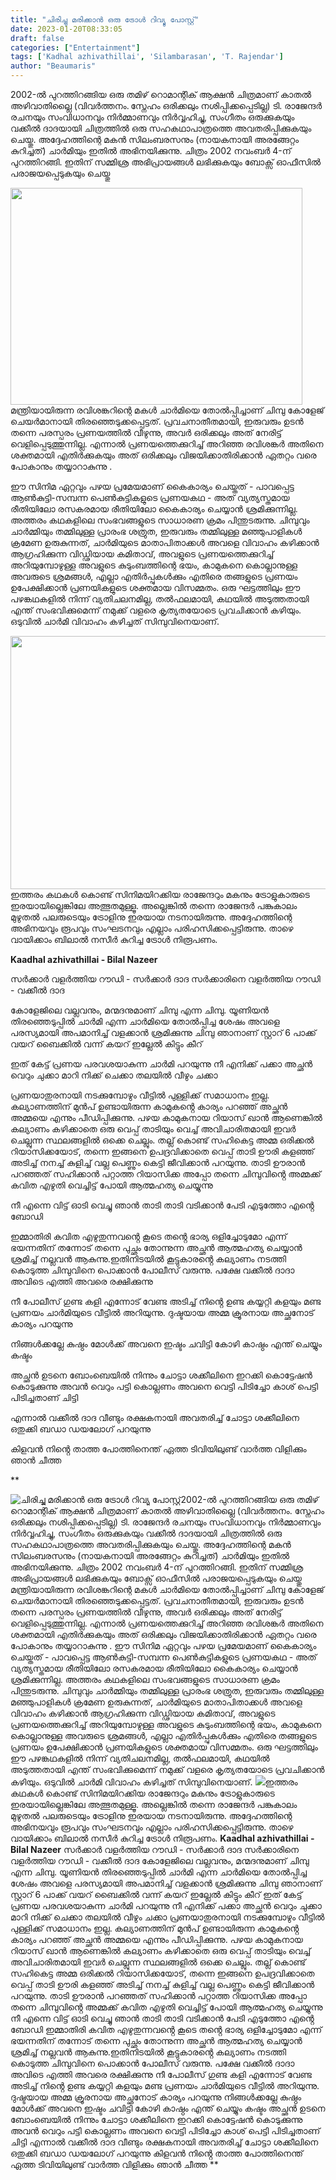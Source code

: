 ```yaml
---
title: "ചിരിച്ചു മരിക്കാൻ ഒരു ട്രോൾ റിവ്യൂ പോസ്റ്റ്"
date: 2023-01-20T08:33:05
draft: false
categories: ["Entertainment"]
tags: ['Kadhal azhivathillai', 'Silambarasan', 'T. Rajendar']
author: "Beaumaris"
---
```


2002-ൽ പുറത്തിറങ്ങിയ ഒരു തമിഴ് റൊമാന്റിക് ആക്ഷൻ ചിത്രമാണ് കാതൽ അഴിവാതില്ലൈ (വിവർത്തനം. സ്നേഹം ഒരിക്കലും നശിപ്പിക്കപ്പെടില്ല) ടി. രാജേന്ദർ രചനയും സംവിധാനവും നിർമ്മാണവും നിർവ്വഹിച്ചു, സംഗീതം ഒരുക്കുകയും വക്കീൽ ദാദയായി ചിത്രത്തിൽ ഒരു സഹകഥാപാത്രത്തെ അവതരിപ്പിക്കുകയും ചെയ്തു. അദ്ദേഹത്തിന്റെ മകൻ സിലംബരസനും (നായകനായി അരങ്ങേറ്റം കുറിച്ചത്) ചാർമിയും ഇതിൽ അഭിനയിക്കുന്നു. ചിത്രം 2002 നവംബർ 4-ന് പുറത്തിറങ്ങി. ഇതിന് സമ്മിശ്ര അഭിപ്രായങ്ങൾ ലഭിക്കുകയും ബോക്സ് ഓഫീസിൽ പരാജയപ്പെടുകയും ചെയ്തു

<img class="wp-image-380100 aligncenter" src="https://cdn.boolokam.com/articles/2023/01/XA.jpg" alt="" width="467" height="347" />മന്ത്രിയായിരുന്ന രവിശങ്കറിന്റെ മകൾ ചാർമിയെ തോൽപ്പിച്ചാണ് ചിമ്പു കോളേജ് ചെയർമാനായി തിരഞ്ഞെടുക്കപ്പെട്ടത്. പ്രവചനാതീതമായി, ഇരുവരും ഉടൻ തന്നെ പരസ്പരം പ്രണയത്തിൽ വീഴുന്നു, അവർ ഒരിക്കലും അത് നേരിട്ട് വെളിപ്പെടുത്തുന്നില്ല. എന്നാൽ പ്രണയത്തെക്കുറിച്ച് അറിഞ്ഞ രവിശങ്കർ അതിനെ ശക്തമായി എതിർക്കുകയും അത് ഒരിക്കലും വിജയിക്കാതിരിക്കാൻ ഏതറ്റം വരെ പോകാനും തയ്യാറാകുന്നു .

ഈ സിനിമ ഏറ്റവും പഴയ പ്രമേയമാണ് കൈകാര്യം ചെയ്തത് - പാവപ്പെട്ട ആൺകുട്ടി-സമ്പന്ന പെൺകുട്ടികളുടെ പ്രണയകഥ - അത് വ്യത്യസ്തമായ രീതിയിലോ രസകരമായ രീതിയിലോ കൈകാര്യം ചെയ്യാൻ ശ്രമിക്കുന്നില്ല. അത്തരം കഥകളിലെ സംഭവങ്ങളുടെ സാധാരണ ക്രമം പിന്തുടരുന്നു. ചിമ്പുവും ചാർമ്മിയും തമ്മിലുള്ള പ്രാരംഭ ശത്രുത, ഇരുവരും തമ്മിലുള്ള മഞ്ഞുപാളികൾ ക്രമേണ ഉരുകുന്നത്, ചാർമിയുടെ മാതാപിതാക്കൾ അവളെ വിവാഹം കഴിക്കാൻ ആഗ്രഹിക്കുന്ന വിഡ്ഢിയായ കമിതാവ്, അവളുടെ പ്രണയത്തെക്കുറിച്ച് അറിയുമ്പോഴുള്ള അവളുടെ കുടുംബത്തിന്റെ ഭയം, കാമുകനെ കൊല്ലാനുള്ള അവരുടെ ശ്രമങ്ങൾ, എല്ലാ എതിർപ്പുകൾക്കും എതിരെ തങ്ങളുടെ പ്രണയം ഉപേക്ഷിക്കാൻ പ്രണയികളുടെ ശക്തമായ വിസമ്മതം. ഒരു ഘട്ടത്തിലും ഈ പഴങ്കഥകളിൽ നിന്ന് വ്യതിചലനമില്ല, തൽഫലമായി, കഥയിൽ അടുത്തതായി എന്ത് സംഭവിക്കുമെന്ന് നമുക്ക് വളരെ കൃത്യതയോടെ പ്രവചിക്കാൻ കഴിയും. ഒടുവിൽ ചാർമി വിവാഹം കഴിച്ചത് സിമ്പുവിനെയാണ്.

<img class="size-full wp-image-380101 aligncenter" src="https://cdn.boolokam.com/articles/2023/01/44T.jpg" alt="" width="539" height="405" />ഇത്തരം കഥകൾ കൊണ്ട് സിനിമയിറക്കിയ രാജേന്ദറും മകനും ട്രോളുകാരുടെ ഇരയായില്ലെങ്കിലേ അത്ഭുതമുള്ളൂ. അല്ലെങ്കിൽ തന്നെ രാജേന്ദർ പങ്കുകാലം മുഴുതൽ പലരുടെയും ട്രോളിനു ഇരയായ നടനായിരുന്നു. അദ്ദേഹത്തിന്റെ അഭിനയവും രൂപവും സംഘടനവും എല്ലാം പരിഹസിക്കപ്പെട്ടിരുന്നു. താഴെ വായിക്കാം ബിലാൽ നസീർ കുറിച്ച ട്രോൾ നിരൂപണം.

<strong>Kaadhal azhivathillai - Bilal Nazeer</strong>

സർക്കാർ വളർത്തിയ റൗഡി - സർക്കാർ ദാദ
സർക്കാരിനെ വളർത്തിയ റൗഡി - വക്കീൽ ദാദ

കോളേജിലെ വല്ലവനും, മന്മദനുമാണ് ചിമ്പു എന്ന ചിമ്പു. യൂണിയൻ തിരഞ്ഞെടുപ്പിൽ ചാർമി എന്ന ചാർമിയെ തോൽപ്പിച്ച ശേഷം അവളെ പരസ്യമായി അപമാനിച്ച് വളക്കാൻ ശ്രമിക്കുന്നു ചിമ്പു
ഞാനാണ് സ്റ്റാറ്
6 പാക്ക് വയറ്
ബൈക്കിൽ വന്ന് കയറ്
ഇല്ലേൽ കിട്ടും കീറ്

ഇത് കേട്ട് പ്രണയ പരവശയാകുന്ന ചാർമി പറയുന്നു
നീ എനിക്ക് പക്കാ
അച്ഛൻ വെറും ചുക്കാ
മാറി നിക്ക് ചെക്കാ
തലയിൽ വീഴും ചക്കാ

പ്രണയാതുരനായി നടക്കുമ്പോഴും വീട്ടിൽ പുള്ളിക്ക് സമാധാനം ഇല്ല. കല്യാണത്തിന് മുൻപ് ഉണ്ടായിരുന്ന കാമുകൻ്റെ കാര്യം പറഞ്ഞ് അച്ഛൻ അമ്മയെ എന്നും പീഡിപ്പിക്കുന്നു. പഴയ കാമുകനായ റിയാസ് ഖാൻ ആണെങ്കിൽ കല്യാണം കഴിക്കാതെ ഒരു വെപ്പ് താടിയും വെച്ച് അവിചാരിതമായി ഇവർ ചെല്ലുന്ന സ്ഥലങ്ങളിൽ ഒക്കെ ചെല്ലും. തല്ല് കൊണ്ട് സഹികെട്ട അമ്മ ഒരിക്കൽ റിയാസിക്കയോട്, തന്നെ ഇങ്ങനെ ഉപദ്രവിക്കാതെ വെപ്പ് താടി ഊരി കളഞ്ഞ് അടിച്ച് നനച്ച് കുളിച്ച് വല്ല പെണ്ണും കെട്ടി ജീവിക്കാൻ പറയുന്നു. താടി ഊരാൻ പറഞ്ഞത് സഹിക്കാൻ പറ്റാത്ത റിയാസിക്ക അപ്പോ തന്നെ ചിമ്പുവിൻ്റെ അമ്മക്ക് കവിത എഴുതി വെച്ചിട്ട് പോയി ആത്മഹത്യ ചെയ്യുന്നു

നീ എന്നെ വിട്ട് ഓടി
വെച്ചു ഞാൻ താടി
താടി വടിക്കാൻ പേടി
എടുത്തോ എൻ്റെ ബോഡി

ഇമ്മാതിരി കവിത എഴുതുന്നവൻ്റെ കൂടെ തൻ്റെ ഭാര്യ ഒളിച്ചോടുമോ എന്ന് ഭയന്നതിന് തന്നോട് തന്നെ പുച്ഛം തോന്നുന്ന അച്ഛൻ ആത്മഹത്യ ചെയ്യാൻ ശ്രമിച്ച് നല്ലവൻ ആകുന്നു.ഇതിനിടയിൽ കൂട്ടുകാരൻ്റെ കല്യാണം നടത്തി കൊടുത്ത ചിമ്പുവിനെ പൊക്കാൻ പോലീസ് വരുന്നു. പക്ഷേ വക്കീൽ ദാദാ അവിടെ എത്തി അവരെ രക്ഷിക്കുന്നു

നീ പോലീസ് ഗുണ്ട
കളി എന്നോട് വേണ്ട
അടിച്ച് നിൻ്റെ ഉണ്ട
കയ്യറ്റി കളയും മണ്ട
പ്രണയം ചാർമിയുടെ വീട്ടിൽ അറിയുന്നു. ദുഷ്ടയായ അമ്മ ക്രൂരനായ അച്ഛനോട് കാര്യം പറയുന്നു

നിങ്ങൾക്കല്ലേ കുഷ്ഠം
മോൾക്ക് അവനെ ഇഷ്ടം
ചവിട്ടി കോഴി കാഷ്ഠം
എന്ത് ചെയ്യും കഷ്ടം

അച്ഛൻ ഉടനെ ബോംബെയിൽ നിന്നും ചോട്ടാ ശക്കീലിനെ ഇറക്കി കൊട്ടേഷൻ കൊടുക്കുന്നു
അവൻ വെറും പട്ടി
കൊല്ലണം അവനെ വെട്ടി
പിടിച്ചോ കാശ് പെട്ടി
പിടിച്ചതാണ് ചിട്ടി

എന്നാൽ വക്കീൽ ദാദ വീണ്ടും രക്ഷകനായി അവതരിച്ച് ചോട്ടാ ശക്കീലിനെ ഒതുക്കി ബഡാ ഡയലോഗ് പറയുന്നു

കിളവൻ നിൻ്റെ താത്ത
പോത്തിനെന്ത് ഏത്ത
ടിവിയിലുണ്ട് വാർത്ത
വിളിക്കും ഞാൻ ചീത്ത

**


![ചിരിച്ചു മരിക്കാൻ ഒരു ട്രോൾ റിവ്യൂ പോസ്റ്റ്](https://cdn.boolokam.com/articles/2023/01/XA.jpg)2002-ൽ പുറത്തിറങ്ങിയ ഒരു തമിഴ് റൊമാന്റിക് ആക്ഷൻ ചിത്രമാണ് കാതൽ അഴിവാതില്ലൈ (വിവർത്തനം. സ്നേഹം ഒരിക്കലും നശിപ്പിക്കപ്പെടില്ല) ടി. രാജേന്ദർ രചനയും സംവിധാനവും നിർമ്മാണവും നിർവ്വഹിച്ചു, സംഗീതം ഒരുക്കുകയും വക്കീൽ ദാദയായി ചിത്രത്തിൽ ഒരു സഹകഥാപാത്രത്തെ അവതരിപ്പിക്കുകയും ചെയ്തു. അദ്ദേഹത്തിന്റെ മകൻ സിലംബരസനും (നായകനായി അരങ്ങേറ്റം കുറിച്ചത്) ചാർമിയും ഇതിൽ അഭിനയിക്കുന്നു. ചിത്രം 2002 നവംബർ 4-ന് പുറത്തിറങ്ങി. ഇതിന് സമ്മിശ്ര അഭിപ്രായങ്ങൾ ലഭിക്കുകയും ബോക്സ് ഓഫീസിൽ പരാജയപ്പെടുകയും ചെയ്തു മന്ത്രിയായിരുന്ന രവിശങ്കറിന്റെ മകൾ ചാർമിയെ തോൽപ്പിച്ചാണ് ചിമ്പു കോളേജ് ചെയർമാനായി തിരഞ്ഞെടുക്കപ്പെട്ടത്. പ്രവചനാതീതമായി, ഇരുവരും ഉടൻ തന്നെ പരസ്പരം പ്രണയത്തിൽ വീഴുന്നു, അവർ ഒരിക്കലും അത് നേരിട്ട് വെളിപ്പെടുത്തുന്നില്ല. എന്നാൽ പ്രണയത്തെക്കുറിച്ച് അറിഞ്ഞ രവിശങ്കർ അതിനെ ശക്തമായി എതിർക്കുകയും അത് ഒരിക്കലും വിജയിക്കാതിരിക്കാൻ ഏതറ്റം വരെ പോകാനും തയ്യാറാകുന്നു . ഈ സിനിമ ഏറ്റവും പഴയ പ്രമേയമാണ് കൈകാര്യം ചെയ്തത് - പാവപ്പെട്ട ആൺകുട്ടി-സമ്പന്ന പെൺകുട്ടികളുടെ പ്രണയകഥ - അത് വ്യത്യസ്തമായ രീതിയിലോ രസകരമായ രീതിയിലോ കൈകാര്യം ചെയ്യാൻ ശ്രമിക്കുന്നില്ല. അത്തരം കഥകളിലെ സംഭവങ്ങളുടെ സാധാരണ ക്രമം പിന്തുടരുന്നു. ചിമ്പുവും ചാർമ്മിയും തമ്മിലുള്ള പ്രാരംഭ ശത്രുത, ഇരുവരും തമ്മിലുള്ള മഞ്ഞുപാളികൾ ക്രമേണ ഉരുകുന്നത്, ചാർമിയുടെ മാതാപിതാക്കൾ അവളെ വിവാഹം കഴിക്കാൻ ആഗ്രഹിക്കുന്ന വിഡ്ഢിയായ കമിതാവ്, അവളുടെ പ്രണയത്തെക്കുറിച്ച് അറിയുമ്പോഴുള്ള അവളുടെ കുടുംബത്തിന്റെ ഭയം, കാമുകനെ കൊല്ലാനുള്ള അവരുടെ ശ്രമങ്ങൾ, എല്ലാ എതിർപ്പുകൾക്കും എതിരെ തങ്ങളുടെ പ്രണയം ഉപേക്ഷിക്കാൻ പ്രണയികളുടെ ശക്തമായ വിസമ്മതം. ഒരു ഘട്ടത്തിലും ഈ പഴങ്കഥകളിൽ നിന്ന് വ്യതിചലനമില്ല, തൽഫലമായി, കഥയിൽ അടുത്തതായി എന്ത് സംഭവിക്കുമെന്ന് നമുക്ക് വളരെ കൃത്യതയോടെ പ്രവചിക്കാൻ കഴിയും. ഒടുവിൽ ചാർമി വിവാഹം കഴിച്ചത് സിമ്പുവിനെയാണ്. ![](https://cdn.boolokam.com/articles/2023/01/44T.jpg)ഇത്തരം കഥകൾ കൊണ്ട് സിനിമയിറക്കിയ രാജേന്ദറും മകനും ട്രോളുകാരുടെ ഇരയായില്ലെങ്കിലേ അത്ഭുതമുള്ളൂ. അല്ലെങ്കിൽ തന്നെ രാജേന്ദർ പങ്കുകാലം മുഴുതൽ പലരുടെയും ട്രോളിനു ഇരയായ നടനായിരുന്നു. അദ്ദേഹത്തിന്റെ അഭിനയവും രൂപവും സംഘടനവും എല്ലാം പരിഹസിക്കപ്പെട്ടിരുന്നു. താഴെ വായിക്കാം ബിലാൽ നസീർ കുറിച്ച ട്രോൾ നിരൂപണം. **Kaadhal azhivathillai - Bilal Nazeer** സർക്കാർ വളർത്തിയ റൗഡി - സർക്കാർ ദാദ സർക്കാരിനെ വളർത്തിയ റൗഡി - വക്കീൽ ദാദ കോളേജിലെ വല്ലവനും, മന്മദനുമാണ് ചിമ്പു എന്ന ചിമ്പു. യൂണിയൻ തിരഞ്ഞെടുപ്പിൽ ചാർമി എന്ന ചാർമിയെ തോൽപ്പിച്ച ശേഷം അവളെ പരസ്യമായി അപമാനിച്ച് വളക്കാൻ ശ്രമിക്കുന്നു ചിമ്പു ഞാനാണ് സ്റ്റാറ് 6 പാക്ക് വയറ് ബൈക്കിൽ വന്ന് കയറ് ഇല്ലേൽ കിട്ടും കീറ് ഇത് കേട്ട് പ്രണയ പരവശയാകുന്ന ചാർമി പറയുന്നു നീ എനിക്ക് പക്കാ അച്ഛൻ വെറും ചുക്കാ മാറി നിക്ക് ചെക്കാ തലയിൽ വീഴും ചക്കാ പ്രണയാതുരനായി നടക്കുമ്പോഴും വീട്ടിൽ പുള്ളിക്ക് സമാധാനം ഇല്ല. കല്യാണത്തിന് മുൻപ് ഉണ്ടായിരുന്ന കാമുകൻ്റെ കാര്യം പറഞ്ഞ് അച്ഛൻ അമ്മയെ എന്നും പീഡിപ്പിക്കുന്നു. പഴയ കാമുകനായ റിയാസ് ഖാൻ ആണെങ്കിൽ കല്യാണം കഴിക്കാതെ ഒരു വെപ്പ് താടിയും വെച്ച് അവിചാരിതമായി ഇവർ ചെല്ലുന്ന സ്ഥലങ്ങളിൽ ഒക്കെ ചെല്ലും. തല്ല് കൊണ്ട് സഹികെട്ട അമ്മ ഒരിക്കൽ റിയാസിക്കയോട്, തന്നെ ഇങ്ങനെ ഉപദ്രവിക്കാതെ വെപ്പ് താടി ഊരി കളഞ്ഞ് അടിച്ച് നനച്ച് കുളിച്ച് വല്ല പെണ്ണും കെട്ടി ജീവിക്കാൻ പറയുന്നു. താടി ഊരാൻ പറഞ്ഞത് സഹിക്കാൻ പറ്റാത്ത റിയാസിക്ക അപ്പോ തന്നെ ചിമ്പുവിൻ്റെ അമ്മക്ക് കവിത എഴുതി വെച്ചിട്ട് പോയി ആത്മഹത്യ ചെയ്യുന്നു നീ എന്നെ വിട്ട് ഓടി വെച്ചു ഞാൻ താടി താടി വടിക്കാൻ പേടി എടുത്തോ എൻ്റെ ബോഡി ഇമ്മാതിരി കവിത എഴുതുന്നവൻ്റെ കൂടെ തൻ്റെ ഭാര്യ ഒളിച്ചോടുമോ എന്ന് ഭയന്നതിന് തന്നോട് തന്നെ പുച്ഛം തോന്നുന്ന അച്ഛൻ ആത്മഹത്യ ചെയ്യാൻ ശ്രമിച്ച് നല്ലവൻ ആകുന്നു.ഇതിനിടയിൽ കൂട്ടുകാരൻ്റെ കല്യാണം നടത്തി കൊടുത്ത ചിമ്പുവിനെ പൊക്കാൻ പോലീസ് വരുന്നു. പക്ഷേ വക്കീൽ ദാദാ അവിടെ എത്തി അവരെ രക്ഷിക്കുന്നു നീ പോലീസ് ഗുണ്ട കളി എന്നോട് വേണ്ട അടിച്ച് നിൻ്റെ ഉണ്ട കയ്യറ്റി കളയും മണ്ട പ്രണയം ചാർമിയുടെ വീട്ടിൽ അറിയുന്നു. ദുഷ്ടയായ അമ്മ ക്രൂരനായ അച്ഛനോട് കാര്യം പറയുന്നു നിങ്ങൾക്കല്ലേ കുഷ്ഠം മോൾക്ക് അവനെ ഇഷ്ടം ചവിട്ടി കോഴി കാഷ്ഠം എന്ത് ചെയ്യും കഷ്ടം അച്ഛൻ ഉടനെ ബോംബെയിൽ നിന്നും ചോട്ടാ ശക്കീലിനെ ഇറക്കി കൊട്ടേഷൻ കൊടുക്കുന്നു അവൻ വെറും പട്ടി കൊല്ലണം അവനെ വെട്ടി പിടിച്ചോ കാശ് പെട്ടി പിടിച്ചതാണ് ചിട്ടി എന്നാൽ വക്കീൽ ദാദ വീണ്ടും രക്ഷകനായി അവതരിച്ച് ചോട്ടാ ശക്കീലിനെ ഒതുക്കി ബഡാ ഡയലോഗ് പറയുന്നു കിളവൻ നിൻ്റെ താത്ത പോത്തിനെന്ത് ഏത്ത ടിവിയിലുണ്ട് വാർത്ത വിളിക്കും ഞാൻ ചീത്ത **
